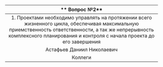 |** Вопрос №2** |
| :-: |
|1. Проектами необходимо управлять на протяжении всего жизненного цикла, обеспечивая максимальную приемственность ответственности, а так же непрерывность комплексного планирования и контроля с начала проекта до его завершения|
|Астафьев Даниил Николаевич|
|Коллеги|
